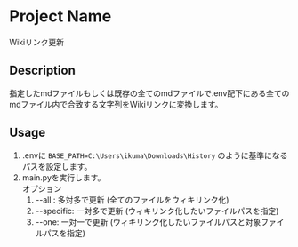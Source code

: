 # Project Name

Wikiリンク更新

## Description

指定したmdファイルもしくは既存の全てのmdファイルで.env配下にある全てのmdファイル内で合致する文字列をWikiリンクに変換します。

## Usage

1. .envに `BASE_PATH=C:\Users\ikuma\Downloads\History` のように基準になるパスを設定します。
2. main.pyを実行します。\
    オプション
   1. --all : 多対多で更新 (全てのファイルをウィキリンク化)
   2. --specific: 一対多で更新 (ウィキリンク化したいファイルパスを指定)
   3. --one: 一対一で更新 (ウィキリンク化したいファイルパスと対象ファイルパスを指定)